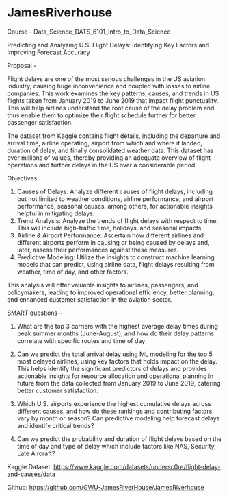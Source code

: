 # JamesRiverhouse
Course - Data_Science_DATS_6101_Intro_to_Data_Science 

Predicting and Analyzing U.S. Flight Delays: Identifying Key Factors and Improving Forecast Accuracy

Proposal -

Flight delays are one of the most serious challenges in the US aviation industry, causing huge inconvenience and coupled with losses to airline companies. This work examines the key patterns, causes, and trends in US flights taken from January 2019 to June 2019 that impact flight punctuality. This will help airlines understand the root cause of the delay problem and thus enable them to optimize their flight schedule further for better passenger satisfaction.

The dataset from Kaggle contains flight details, including the departure and arrival time, airline operating, airport from which and where it landed, duration of delay, and finally consolidated weather data. This dataset has over millions of values, thereby providing an adequate overview of flight operations and further delays in the US over a considerable period.

Objectives:
1. Causes of Delays: Analyze different causes of flight delays, including but not limited to weather conditions, airline performance, and airport performance, seasonal causes, among others, for actionable insights helpful in mitigating delays.
2. Trend Analysis: Analyze the trends of flight delays with respect to time. This will include high-traffic time, holidays, and seasonal impacts.
3. Airline & Airport Performance: Ascertain how different airlines and different airports perform in causing or being caused by delays and, later, assess their performances against these measures.
4. Predictive Modeling: Utilize the insights to construct machine learning models that can predict, using airline data, flight delays resulting from weather, time of day, and other factors.

This analysis will offer valuable insights to airlines, passengers, and policymakers, leading to improved operational efficiency, better planning, and enhanced customer satisfaction in the aviation sector.

SMART questions – 

1. What are the top 3 carriers with the highest average delay times during peak summer months (June-August), and how do their delay patterns correlate with specific routes and time of day

2. Can we predict the total arrival delay using ML modeling for the top 5 most delayed airlines, using key factors that holds impact on the delay. This helps identify the significant predictors of delays and provides actionable insights for resource allocation and operational planning in future from the data collected from January 2019 to June 2019, catering better customer satisfaction.

3. Which U.S. airports experience the highest cumulative delays across different causes, and how do these rankings and contributing factors vary by month or season? Can predictive modeling help forecast delays and identify critical trends?

4. Can we predict the probability and duration of flight delays based on the time of day and type of delay which include factors like NAS, Security, Late Aircraft?

Kaggle Dataset: https://www.kaggle.com/datasets/undersc0re/flight-delay-and-causes/data

Github: https://github.com/GWU-JamesRiverHouse/JamesRiverhouse

